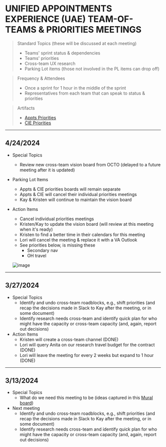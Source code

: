 # UNIFIED APPOINTMENTS EXPERIENCE (UAE) TEAM-OF-TEAMS & PRIORITIES MEETINGS

> Standard Topics (these will be discussed at each meeting)
> - Teams' sprint status & dependencies
> - Teams' priorities
> - Cross-team UX research
> - Parking Lot items (those not involved in the PL items can drop off)

> Frequency & Attendees
> - Once a sprint for 1 hour in the middle of the sprint
> - Representatives from each team that can speak to status & priorities

> Artifacts
> - [Appts Priorities]()
> - [CIE Priorities](https://app.mural.co/t/departmentofveteransaffairs9999/m/departmentofveteransaffairs9999/1677531667299/7e7c858244db550198c2f8f29f6e2919eec44d9e?sender=uc584f7fcc9a5090000259578)

______________________________________________________________________________________________________________________________________________________
## 4/24/2024
- Special Topics
    - Review new cross-team vision board from OCTO (delayed to a future meeting after it is updated)
- Parking Lot Items
    - Appts & CIE priorities boards will remain separate
    - Appts & CIE will cancel their individual priorities meetings
    - Kay & Kristen will continue to maintain the vision board
- Action Items
    - Cancel individual priorities meetings
    - Kristen/Kay to update the vision board (will review at this meeting when it's ready)
    - Kristen to find a better time in their calendars for this meeting
    - Lori will cancel the meeting & replace it with a VA Outlook
    - See priorities below, is missing these
        - Secondary nav
        - OH travel
 
  ![image](https://github.com/department-of-veterans-affairs/va.gov-team/assets/86678742/c14931e6-d2b2-4f32-b65c-45f2cbec9344)

______________________________________________________________________________________________________________________________________________________
## 3/27/2024    
- Special Topics
    - Identify and undo cross-team roadblocks, e.g., shift priorities (and recap the decisions made in Slack to Kay after the meeting, or in some document)
    - Identify research needs cross-team and identify quick plan for who might have the capacity or cross-team capacity (and, again, report out decisions)
- Action Items
    - Kristen will create a cross-team channel (DONE)
    - Lori will query Anita on our research travel budget for the contract (DONE)
    - Lori will leave the meeting for every 2 weeks but expand to 1 hour (DONE)
______________________________________________________________________________________________________________________________________________________
## 3/13/2024
- Special Topics
    - What do we need this meeting to be (ideas captured in this [Mural board](https://app.mural.co/t/departmentofveteransaffairs9999/m/departmentofveteransaffairs9999/1710267783859/5206e79b0dd495b26f773cae3e489e3594489c40?sender=uc584f7fcc9a5090000259578))
- Next meeting
    - Identify and undo cross-team roadblocks, e.g., shift priorities (and recap the decisions made in Slack to Kay after the meeting, or in some document)
    - Identify research needs cross-team and identify quick plan for who might have the capacity or cross-team capacity (and, again, report out decisions)

